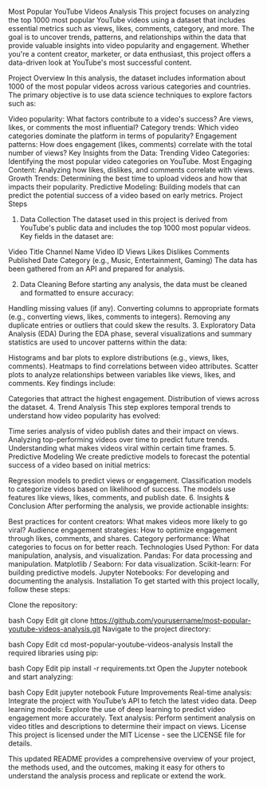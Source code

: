 Most Popular YouTube Videos Analysis
This project focuses on analyzing the top 1000 most popular YouTube videos using a dataset that includes essential metrics such as views, likes, comments, category, and more. The goal is to uncover trends, patterns, and relationships within the data that provide valuable insights into video popularity and engagement. Whether you're a content creator, marketer, or data enthusiast, this project offers a data-driven look at YouTube's most successful content.

Project Overview
In this analysis, the dataset includes information about 1000 of the most popular videos across various categories and countries. The primary objective is to use data science techniques to explore factors such as:

Video popularity: What factors contribute to a video's success? Are views, likes, or comments the most influential?
Category trends: Which video categories dominate the platform in terms of popularity?
Engagement patterns: How does engagement (likes, comments) correlate with the total number of views?
Key Insights from the Data:
Trending Video Categories: Identifying the most popular video categories on YouTube.
Most Engaging Content: Analyzing how likes, dislikes, and comments correlate with views.
Growth Trends: Determining the best time to upload videos and how that impacts their popularity.
Predictive Modeling: Building models that can predict the potential success of a video based on early metrics.
Project Steps
1. Data Collection
The dataset used in this project is derived from YouTube's public data and includes the top 1000 most popular videos. Key fields in the dataset are:

Video Title
Channel Name
Video ID
Views
Likes
Dislikes
Comments
Published Date
Category (e.g., Music, Entertainment, Gaming)
The data has been gathered from an API and prepared for analysis.

2. Data Cleaning
Before starting any analysis, the data must be cleaned and formatted to ensure accuracy:

Handling missing values (if any).
Converting columns to appropriate formats (e.g., converting views, likes, comments to integers).
Removing any duplicate entries or outliers that could skew the results.
3. Exploratory Data Analysis (EDA)
During the EDA phase, several visualizations and summary statistics are used to uncover patterns within the data:

Histograms and bar plots to explore distributions (e.g., views, likes, comments).
Heatmaps to find correlations between video attributes.
Scatter plots to analyze relationships between variables like views, likes, and comments.
Key findings include:

Categories that attract the highest engagement.
Distribution of views across the dataset.
4. Trend Analysis
This step explores temporal trends to understand how video popularity has evolved:

Time series analysis of video publish dates and their impact on views.
Analyzing top-performing videos over time to predict future trends.
Understanding what makes videos viral within certain time frames.
5. Predictive Modeling
We create predictive models to forecast the potential success of a video based on initial metrics:

Regression models to predict views or engagement.
Classification models to categorize videos based on likelihood of success.
The models use features like views, likes, comments, and publish date.
6. Insights & Conclusion
After performing the analysis, we provide actionable insights:

Best practices for content creators: What makes videos more likely to go viral?
Audience engagement strategies: How to optimize engagement through likes, comments, and shares.
Category performance: What categories to focus on for better reach.
Technologies Used
Python: For data manipulation, analysis, and visualization.
Pandas: For data processing and manipulation.
Matplotlib / Seaborn: For data visualization.
Scikit-learn: For building predictive models.
Jupyter Notebooks: For developing and documenting the analysis.
Installation
To get started with this project locally, follow these steps:

Clone the repository:

bash
Copy
Edit
git clone https://github.com/yourusername/most-popular-youtube-videos-analysis.git
Navigate to the project directory:

bash
Copy
Edit
cd most-popular-youtube-videos-analysis
Install the required libraries using pip:

bash
Copy
Edit
pip install -r requirements.txt
Open the Jupyter notebook and start analyzing:

bash
Copy
Edit
jupyter notebook
Future Improvements
Real-time analysis: Integrate the project with YouTube’s API to fetch the latest video data.
Deep learning models: Explore the use of deep learning to predict video engagement more accurately.
Text analysis: Perform sentiment analysis on video titles and descriptions to determine their impact on views.
License
This project is licensed under the MIT License - see the LICENSE file for details.

This updated README provides a comprehensive overview of your project, the methods used, and the outcomes, making it easy for others to understand the analysis process and replicate or extend the work.







